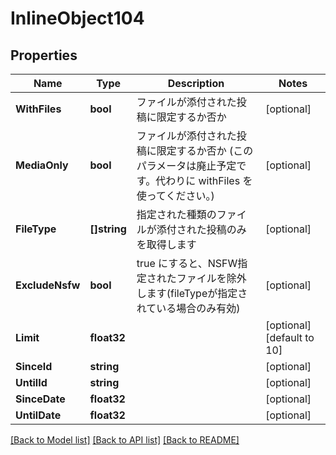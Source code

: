 # InlineObject104

## Properties

Name | Type | Description | Notes
------------ | ------------- | ------------- | -------------
**WithFiles** | **bool** | ファイルが添付された投稿に限定するか否か | [optional] 
**MediaOnly** | **bool** | ファイルが添付された投稿に限定するか否か (このパラメータは廃止予定です。代わりに withFiles を使ってください。) | [optional] 
**FileType** | **[]string** | 指定された種類のファイルが添付された投稿のみを取得します | [optional] 
**ExcludeNsfw** | **bool** | true にすると、NSFW指定されたファイルを除外します(fileTypeが指定されている場合のみ有効) | [optional] 
**Limit** | **float32** |  | [optional] [default to 10]
**SinceId** | **string** |  | [optional] 
**UntilId** | **string** |  | [optional] 
**SinceDate** | **float32** |  | [optional] 
**UntilDate** | **float32** |  | [optional] 

[[Back to Model list]](../README.md#documentation-for-models) [[Back to API list]](../README.md#documentation-for-api-endpoints) [[Back to README]](../README.md)



